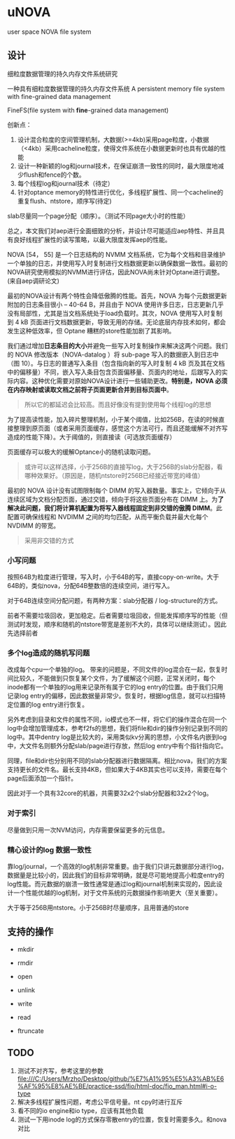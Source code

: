 # uNOVA

user space NOVA file system

## 设计

细粒度数据管理的持久内存文件系统研究

一种具有细粒度数据管理的持久内存文件系统
A persistent memory file system with fine-grained data management

FineFS(file system with **fine**-grained data management)

创新点：

1. 设计混合粒度的空间管理机制，大数据(>=4kb)采用page粒度，小数据（<4kb）采用cacheline粒度，使得文件系统在小数据更新时也具有优越的性能
2. 设计一种新颖的log和journal技术，在保证崩溃一致性的同时，最大限度地减少flush和fence的个数。
3. 每个线程log和journal技术（待定）
4. 针对optance memory的特性进行优化，多线程扩展性、同一个cacheline的重复flush、ntstore，顺序写(待定)

slab尽量同一个page分配（顺序）。（测试不同page大小时的性能）

总之，本文我们对aep进行全面细致的分析，并设计尽可能适应aep特性、并且具有良好线程扩展性的读写策略，以最大限度发挥aep的性能。

NOVA [54， 55] 是一个日志结构的 NVMM 文档系统，它为每个文档和目录维护一个单独的日志，并使用写入时复制进行文档数据更新以确保数据一致性。最初的NOVA研究使用模拟的NVMM进行评估，因此NOVA尚未针对Optane进行调整。(来自aep调研论文)

最初的NOVA设计有两个特性会降低傲腾的性能。首先，NOVA 为每个元数据更新附加的日志条目很小 – 40-64 B，并且由于 NOVA 使用许多日志，日志更新几乎没有局部性，尤其是当文档系统处于load负载时。其次，NOVA 使用写入时复制到 4 kB 页面进行文档数据更新，导致无用的存储。无论底层内存技术如何，都会发生这种低效率，但 Optane 糟糕的store性能加剧了其影响。

我们通过增加**日志条目的大小**并避免一些写入时复制操作来解决这两个问题。我们的 NOVA 修改版本（NOVA-datalog ）将 sub-page 写入的数据嵌入到日志中（图 10）。与日志的普通写入条目（包含指向新的写入时复制 4 kB 页及其在文档中的偏移量）不同，嵌入写入条目包含页面偏移量、页面内的地址，后跟写入的实际内容。这种优化需要对原始NOVA设计进行一些辅助更改。**特别是，NOVA 必须在内存映射或读取文档之前将子页面更新合并到目标页面中**。

> 所以它的都延迟会比较高。而且好像没有提到使用每个线程log的思想

为了提高读性能，加入碎片整理机制，小于某个阈值，比如256B，在读的时候直接整理到原页面（或者采用页面缓存，感觉这个方法可行，而且还能缓解不对齐写造成的性能下降）。大于阈值的，则直接读（可选放页面缓存）

页面缓存可以极大的缓解Optance小的随机读取问题。

> 或许可以这样选择，小于256B的直接写log，大于256B的slab分配器，看哪种效果好。（原因是，随机ntstore时256B已经接近带宽的峰值）

最初的 NOVA 设计没有试图限制每个 DIMM 的写入器数量。事实上，它倾向于从连续区域为文档分配页面，通过交错，倾向于将这些页面分布在 DIMM 上。为**了解决此问题，我们将计算机配置为将写入器线程固定到非交错的傲腾 DIMM**。此配置可确保线程和 NVDIMM 之间的均匀匹配，从而平衡负载并最大化每个 NVDIMM 的带宽。

> 采用非交错的方式

### 小写问题

按照64B为粒度进行管理，写入时，小于64B的写，直接copy-on-write。大于64B的，类似nova，分配64B整数倍的连续空间，进行写入。

对于64B连续空间分配问题，有两种方案：slab分配器 / log-structure的方式。

前者不需要垃圾回收，更加稳定。后者需要垃圾回收，但能发挥顺序写的性能（但测试时发现，顺序和随机的ntstore带宽是差别不大的，具体可以继续测试）。因此先选择前者

### 多个log造成的随机写问题

改成每个cpu一个单独的log。
带来的问题是，不同文件的log混合在一起，恢复时间比较久，不能做到只恢复某个文件，为了缓解这个问题，正常关闭时，每个inode都有一个单独的log用来记录所有属于它的log entry的位置。由于我们只用记录log entry的偏移，因此数据量非常少。恢复时，根据log信息，就可以扫描特定位置的log entry进行恢复。

另外考虑到目录和文件的属性不同，io模式也不一样，将它们的操作混合在同一个log中会增加管理成本，参考f2fs的思想，我们将file和dir的操作分别记录到不同的log中。其中dentry log是比较大的，采用类似kv分离的思想，小文件名内嵌到log中，大文件名则额外分配slab/page进行存放，然后log entry中有个指针指向它。

同理，file和dir也分别用不同的slab分配器进行数据隔离。相比nova，我们的方案支持更长的文件名。最长支持4KB，但如果大于4KB其实也可以支持，需要在每个page后面添加一个指针。

因此对于一个具有32core的机器，共需要32x2个slab分配器和32x2个log。

### 对于索引

尽量做到只用一次NVM访问，内存需要保留更多的元信息。

### 精心设计的log 数据一致性

靠log/journal，一个高效的log机制非常重要。由于我们只讲元数据部分进行log，数据量是比较小的，因此我们的目标非常明确，就是尽可能地提高小粒度entry的log性能。而元数据的崩溃一致性通常是通过log和journal机制来实现的，因此设计一个性能优越的log机制，对于文件系统的元数据操作影响更大（至关重要）。

大于等于256B用ntstore。小于256B时尽量顺序，且用普通的store

## 支持的操作

- mkdir
- rmdir
- open
- unlink

- write
- read
- ftruncate

## TODO

1. 测试不对齐写，参考这里的参数 <file:///C:/Users/Mrzho/Desktop/github/%E7%A1%95%E5%A3%AB%E6%AF%95%E8%AE%BE/practice-ssd/fio/html-doc/fio_man.html#i-o-type>
2. 解决多线程扩展性问题，考虑公平信号量。nt cpy时进行互斥
3. 看不同的io engine和io type，应该有其他负载
4. 测试一下用inode log的方式保存零散entry的位置，恢复时需要多久。和nova对比

